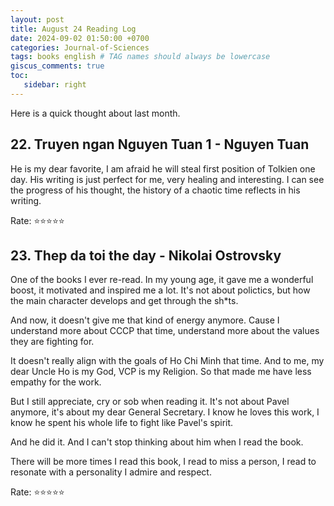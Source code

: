 ```yaml
---
layout: post
title: August 24 Reading Log
date: 2024-09-02 01:50:00 +0700
categories: Journal-of-Sciences
tags: books english # TAG names should always be lowercase
giscus_comments: true
toc:
   sidebar: right
---
```


Here is a quick thought about last month.

## 22. Truyen ngan Nguyen Tuan 1 - Nguyen Tuan

He is my dear favorite, I am afraid he will steal first position of Tolkien one day.
His writing is just perfect for me, very healing and interesting. I can see the progress of his thought, the history of a chaotic time reflects in his writing.

Rate: :star::star::star::star::star:

## 23. Thep da toi the day - Nikolai Ostrovsky

One of the books I ever re-read. In my young age, it gave me a wonderful boost, it motivated and inspired me a lot. It's not about polictics, but how the main character develops and get through the sh*ts.

And now, it doesn't give me that kind of energy anymore. Cause I understand more about CCCP that time, understand more about the values they are fighting for.

It doesn't really align with the goals of Ho Chi Minh that time. And to me, my dear Uncle Ho is my God, VCP is my Religion. So that made me have less empathy for the work.

But I still appreciate, cry or sob when reading it. It's not about Pavel anymore, it's about my dear General Secretary. I know he loves this work, I know he spent his whole life to fight like Pavel's spirit.

And he did it. And I can't stop thinking about him when I read the book.

There will be more times I read this book, I read to miss a person, I read to resonate with a personality I admire and respect.

Rate: :star::star::star::star::star:
